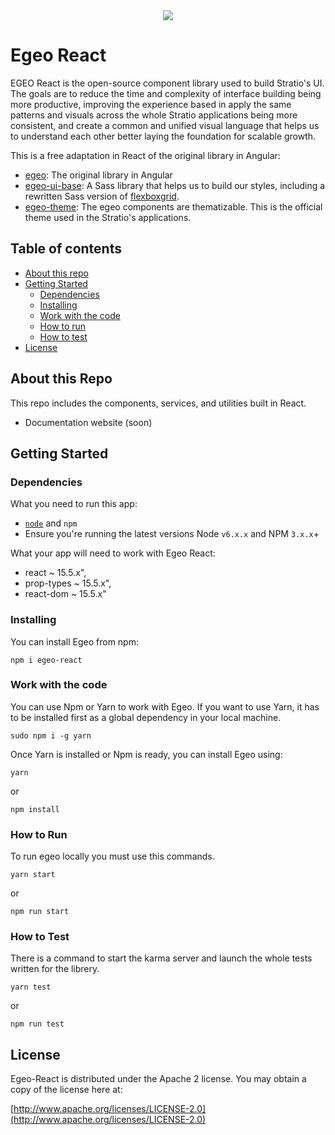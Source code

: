 <div align="center">
<img src="https://github.com/Stratio/egeo-web/blob/master/src/assets/images/egeo_logo_c.png">
</div>

# Egeo React

EGEO React is the open-source component library used to build Stratio's UI. The goals are to reduce the time and complexity of interface building being more productive, improving the experience based in apply the same patterns and visuals across the whole Stratio applications being more consistent, and create a common and unified visual language that helps us to understand each other better laying the foundation for scalable growth.

This is a free adaptation in React of the original library in Angular:

* [egeo](https://github.com/Stratio/egeo): The original library in Angular
* [egeo-ui-base](https://github.com/Stratio/egeo-ui-base): A Sass library that helps us to build our styles, including a rewritten Sass version of [flexboxgrid](http://flexboxgrid.com/).
* [egeo-theme](https://github.com/Stratio/egeo-theme): The egeo components are thematizable. This is the official theme used in the Stratio's applications.

## Table of contents

* [About this repo](#about-this-repo)
* [Getting Started](#getting-started)
   * [Dependencies](#dependencies)
   * [Installing](#installing)
   * [Work with the code](#work-with-the-code)
   * [How to run](#how-to-run)
   * [How to test](#how-to-test)
* [License](#license)

## About this Repo

This repo includes the components, services, and utilities built in React.

* Documentation website (soon)

## Getting Started

### Dependencies

What you need to run this app:
* [`node`](https://nodejs.org/es/) and `npm`
* Ensure you're running the latest versions Node `v6.x.x` and NPM `3.x.x`+

What your app will need to work with Egeo React:
* react ~ 15.5.x",
* prop-types ~ 15.5.x",
* react-dom ~ 15.5.x"

### Installing

You can install Egeo from npm:

```
npm i egeo-react
```

### Work with the code

You can use Npm or Yarn to work with Egeo. If you want to use Yarn, it has to be installed first as a global dependency in your local machine.

```
sudo npm i -g yarn
```

Once Yarn is installed or Npm is ready, you can install Egeo using:

```
yarn
```

or

```
npm install
```

### How to Run

To run egeo locally you must use this commands.

```
yarn start
```

or

```
npm run start
```


### How to Test

There is a command to start the karma server and launch the whole tests written for the librery.

```
yarn test
```

or

```
npm run test
```

## License

Egeo-React is distributed under the Apache 2 license. You may obtain a copy of the license here at:

[http://www.apache.org/licenses/LICENSE-2.0](http://www.apache.org/licenses/LICENSE-2.0)